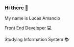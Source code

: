 ### Hi there 👋

My name is Lucas Amancio

Front End Developer :computer:

Studying Information System :books:

